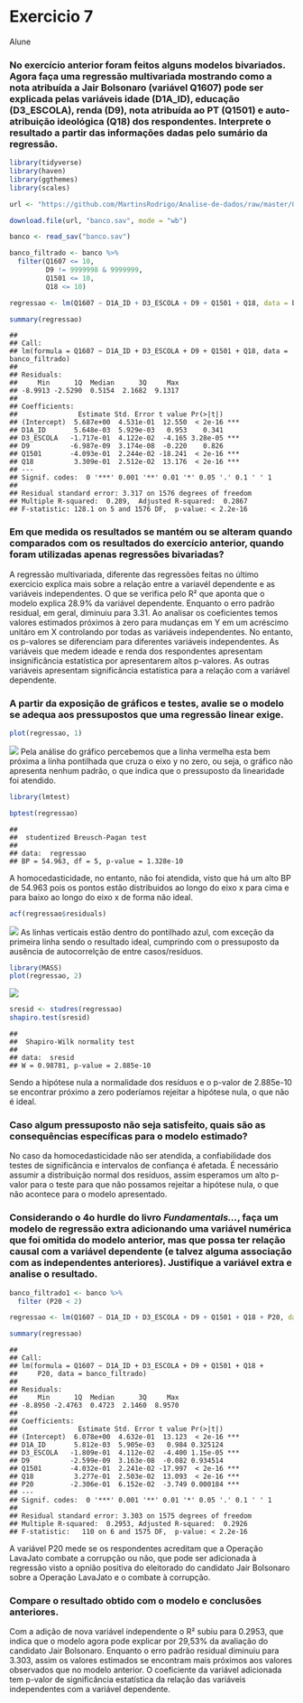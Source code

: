 Exercicio 7
================
Alune

### No exercício anterior foram feitos alguns modelos bivariados. Agora faça uma regressão multivariada mostrando como a nota atribuída a Jair Bolsonaro (variável Q1607) pode ser explicada pelas variáveis idade (D1A\_ID), educação (D3\_ESCOLA), renda (D9), nota atribuída ao PT (Q1501) e auto-atribuição ideológica (Q18) dos respondentes. Interprete o resultado a partir das informações dadas pelo sumário da regressão.

``` r
library(tidyverse)
library(haven)
library(ggthemes)
library(scales)

url <- "https://github.com/MartinsRodrigo/Analise-de-dados/raw/master/04622.sav"

download.file(url, "banco.sav", mode = "wb")

banco <- read_sav("banco.sav")

banco_filtrado <- banco %>%
  filter(Q1607 <= 10,
         D9 != 9999998 & 9999999,
         Q1501 <= 10,
         Q18 <= 10)

regressao <- lm(Q1607 ~ D1A_ID + D3_ESCOLA + D9 + Q1501 + Q18, data = banco_filtrado)

summary(regressao)
```

    ## 
    ## Call:
    ## lm(formula = Q1607 ~ D1A_ID + D3_ESCOLA + D9 + Q1501 + Q18, data = banco_filtrado)
    ## 
    ## Residuals:
    ##     Min      1Q  Median      3Q     Max 
    ## -8.9913 -2.5290  0.5154  2.1682  9.1317 
    ## 
    ## Coefficients:
    ##               Estimate Std. Error t value Pr(>|t|)    
    ## (Intercept)  5.687e+00  4.531e-01  12.550  < 2e-16 ***
    ## D1A_ID       5.648e-03  5.929e-03   0.953    0.341    
    ## D3_ESCOLA   -1.717e-01  4.122e-02  -4.165 3.28e-05 ***
    ## D9          -6.987e-09  3.174e-08  -0.220    0.826    
    ## Q1501       -4.093e-01  2.244e-02 -18.241  < 2e-16 ***
    ## Q18          3.309e-01  2.512e-02  13.176  < 2e-16 ***
    ## ---
    ## Signif. codes:  0 '***' 0.001 '**' 0.01 '*' 0.05 '.' 0.1 ' ' 1
    ## 
    ## Residual standard error: 3.317 on 1576 degrees of freedom
    ## Multiple R-squared:  0.289,  Adjusted R-squared:  0.2867 
    ## F-statistic: 128.1 on 5 and 1576 DF,  p-value: < 2.2e-16

### Em que medida os resultados se mantém ou se alteram quando comparados com os resultados do exercício anterior, quando foram utilizadas apenas regressões bivariadas?

A regressão multivariada, diferente das regressões feitas no último
exercício explica mais sobre a relação entre a variavél dependente e as
variáveis independentes. O que se verifica pelo R² que aponta que o
modelo explica 28.9% da variável dependente. Enquanto o erro padrão
residual, em geral, diminuiu para 3.31. Ao analisar os coeficientes
temos valores estimados próximos à zero para mudanças em Y em um
acréscimo unitáro em X controlando por todas as variáveis
independentes. No entanto, os p-valores se diferenciam para diferentes
variáveis independentes. As variáveis que medem ideade e renda dos
respondentes apresentam insignificância estatística por apresentarem
altos p-valores. As outras variáveis apresentam significância
estatística para a relação com a variável dependente.

### A partir da exposição de gráficos e testes, avalie se o modelo se adequa aos pressupostos que uma regressão linear exige.

``` r
plot(regressao, 1)
```

![](exercicio_7_files/figure-gfm/unnamed-chunk-2-1.png)<!-- --> Pela
análise do gráfico percebemos que a linha vermelha esta bem próxima a
linha pontilhada que cruza o eixo y no zero, ou seja, o gráfico não
apresenta nenhum padrão, o que indica que o pressuposto da linearidade
foi atendido.

``` r
library(lmtest)

bptest(regressao)
```

    ## 
    ##  studentized Breusch-Pagan test
    ## 
    ## data:  regressao
    ## BP = 54.963, df = 5, p-value = 1.328e-10

A homocedasticidade, no entanto, não foi atendida, visto que há um alto
BP de 54.963 pois os pontos estão distribuidos ao longo do eixo x para
cima e para baixo ao longo do eixo x de forma não ideal.

``` r
acf(regressao$residuals)
```

![](exercicio_7_files/figure-gfm/unnamed-chunk-4-1.png)<!-- --> As
linhas verticais estão dentro do pontilhado azul, com exceção da
primeira linha sendo o resultado ideal, cumprindo com o pressuposto da
ausência de autocorrelção de entre casos/resíduos.

``` r
library(MASS)
plot(regressao, 2)
```

![](exercicio_7_files/figure-gfm/unnamed-chunk-5-1.png)<!-- -->

``` r
sresid <- studres(regressao) 
shapiro.test(sresid)
```

    ## 
    ##  Shapiro-Wilk normality test
    ## 
    ## data:  sresid
    ## W = 0.98781, p-value = 2.885e-10

Sendo a hipótese nula a normalidade dos resíduos e o p-valor de
2.885e-10 se encontrar próximo a zero poderíamos rejeitar a hipótese
nula, o que não é ideal.

### Caso algum pressuposto não seja satisfeito, quais são as consequências específicas para o modelo estimado?

No caso da homocedasticidade não ser atendida, a confiabilidade dos
testes de significância e intervalos de confiança é afetada. É
necessário assumir a distribuição normal dos resíduos, assim esperamos
um alto p-valor para o teste para que não possamos rejeitar a hipótese
nula, o que não acontece para o modelo apresentado.

### Considerando o 4o hurdle do livro *Fundamentals…*, faça um modelo de regressão extra adicionando uma variável **numérica** que foi omitida do modelo anterior, mas que possa ter relação causal com a variável dependente (e talvez alguma associação com as independentes anteriores). Justifique a variável extra e analise o resultado.

``` r
banco_filtrado1 <- banco %>%
  filter (P20 < 2)

regressao <- lm(Q1607 ~ D1A_ID + D3_ESCOLA + D9 + Q1501 + Q18 + P20, data = banco_filtrado)

summary(regressao)
```

    ## 
    ## Call:
    ## lm(formula = Q1607 ~ D1A_ID + D3_ESCOLA + D9 + Q1501 + Q18 + 
    ##     P20, data = banco_filtrado)
    ## 
    ## Residuals:
    ##     Min      1Q  Median      3Q     Max 
    ## -8.8950 -2.4763  0.4723  2.1460  8.9570 
    ## 
    ## Coefficients:
    ##               Estimate Std. Error t value Pr(>|t|)    
    ## (Intercept)  6.078e+00  4.632e-01  13.123  < 2e-16 ***
    ## D1A_ID       5.812e-03  5.905e-03   0.984 0.325124    
    ## D3_ESCOLA   -1.809e-01  4.112e-02  -4.400 1.15e-05 ***
    ## D9          -2.599e-09  3.163e-08  -0.082 0.934514    
    ## Q1501       -4.032e-01  2.241e-02 -17.997  < 2e-16 ***
    ## Q18          3.277e-01  2.503e-02  13.093  < 2e-16 ***
    ## P20         -2.306e-01  6.152e-02  -3.749 0.000184 ***
    ## ---
    ## Signif. codes:  0 '***' 0.001 '**' 0.01 '*' 0.05 '.' 0.1 ' ' 1
    ## 
    ## Residual standard error: 3.303 on 1575 degrees of freedom
    ## Multiple R-squared:  0.2953, Adjusted R-squared:  0.2926 
    ## F-statistic:   110 on 6 and 1575 DF,  p-value: < 2.2e-16

A variável P20 mede se os respondentes acreditam que a Operação LavaJato
combate a corrupção ou não, que pode ser adicionada à regressão visto a
opnião positiva do eleitorado do candidato Jair Bolsonaro sobre a
Operação LavaJato e o combate à corrupção.

### Compare o resultado obtido com o modelo e conclusões anteriores.

Com a adição de nova variável independente o R² subiu para 0.2953, que
indica que o modelo agora pode explicar por 29,53% da avaliação do
candidato Jair Bolsonaro. Enquanto o erro padrão residual diminuiu para
3.303, assim os valores estimados se encontram mais próximos aos valores
observados que no modelo anterior. O coeficiente da variável adicionada
tem p-valor de significância estatística da relação das variáveis
independentes com a variável dependente.
